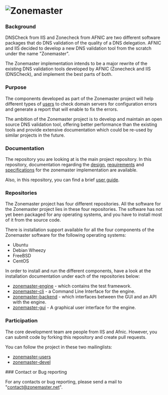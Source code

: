 ![Zonemaster](docs/images/zonemaster_logo_black.png)
==========

### Background

DNSCheck from IIS and Zonecheck from AFNIC are two different software
packages that do DNS validation of the quality of a DNS
delegation. AFNIC and IIS decided to develop a new DNS validation tool from the
scratch under the name "Zonemaster". 

The Zonemaster implementation intends to be a major
rewrite of the existing DNS validation tools developed by AFNIC (Zonecheck and
IIS (DNSCheck), and implement the best parts of both. 

### Purpose

The components developed as part of the Zonemaster project will help different
types of [users](USING.md) to check domain servers for configuration errors and
generate a report that will enable to fix the errors. 
 
The ambition of the Zonemaster project is to develop and maintain an open source
DNS validation tool, offering better performance than the existing tools and
provide extensive documentation which could be re-used by similar projects in
the future. 

### Documentation

The repository you are looking at is the main project repository. In this
repository, documentation regarding the [design](docs/design),
[requirements](docs/requirements) and [specifications](docs/specifications)
for the zonemaster implementation are available.

Also, in this repository, you can find a brief [user guide](USING.md). 

### Repositories

The Zonemaster project has four different repositories. All the software for
the Zonemaster project lies in these four repositories. The software has not yet
been packaged for any operating systems, and you have to install most of it from
the source code.

There is installation support available for all the four components of the
Zonemaster software for the following operating systems:

   * Ubuntu
   * Debian Wheezy
   * FreeBSD
   * CentOS
 
In order to install and run the different components, have a look at the
installation documentation under each of the repositories below:

 * [zonemaster-engine](https://github.com/dotse/zonemaster-engine) - which
   contains the test framework. 
 * [zonemaster-cli](https://github.com/dotse/zonemaster-cli) - a Command Line
   Interface for the engine. 
 * [zonemaster-backend](https://github.com/dotse/zonemaster-backend) - which
   interfaces between the GUI and an API with the engine.
 * [zonemaster-gui](https://github.com/dotse/zonemaster-gui) - A graphical user
   interface for the engine.


### Participation

The core development team are people from IIS and Afnic. However, you
can submit code by forking this repository and create pull requests.

You can follow the project in these two mailinglists:

 * [zonemaster-users](http://lists.iis.se/cgi-bin/mailman/listinfo/zonemaster-users)
 * [zonemaster-devel](http://lists.iis.se/cgi-bin/mailman/listinfo/zonemaster-devel)

### Contact or Bug reporting 

For any contacts or bug reporting, please send a mail to
"contact@zonemaster.net". 
